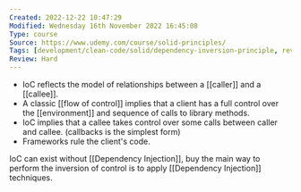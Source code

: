 ```yaml
---
Created: 2022-12-22 10:47:29
Modified: Wednesday 16th November 2022 16:45:08
Type: course
Source: https://www.udemy.com/course/solid-principles/
Tags: [development/clean-code/solid/dependency-inversion-principle, review]
Review: Hard
---
```


- IoC reflects the model of relationships between a [[caller]] and a [[callee]].
- A classic [[flow of control]] implies that a client has a full control over the [[environment]] and sequence of calls to library methods.
- IoC implies that a callee takes control over some calls between caller and callee. (callbacks is the simplest form)
- Frameworks rule the client's code.

IoC can exist without [[Dependency Injection]], buy the main way to perform the inversion of control is to apply [[Dependency Injection]] techniques.